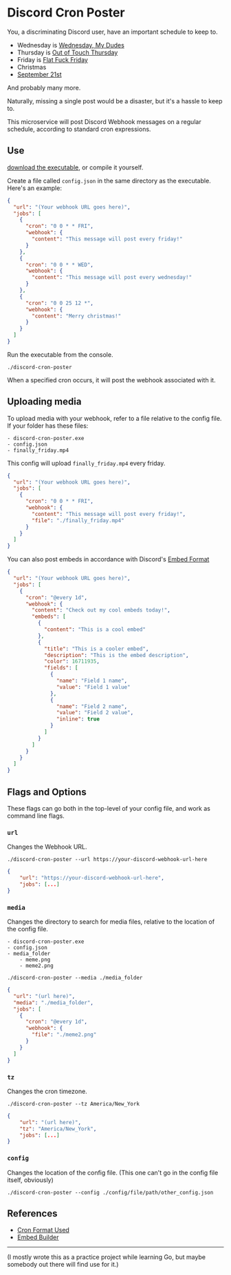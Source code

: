 # Discord Cron Poster

You, a discriminating Discord user, have an important schedule to keep to.

- Wednesday is [Wednesday, My Dudes](https://www.youtube.com/watch?v=du-TY1GUFGk)
- Thursday is [Out of Touch Thursday](https://knowyourmeme.com/memes/out-of-touch-thursday)
- Friday is [Flat Fuck Friday](https://knowyourmeme.com/memes/flat-fuck-friday)
- Christmas
- [September 21st](https://www.youtube.com/watch?v=CG7YHFT4hjw)

And probably many more.

Naturally, missing a single post would be a disaster, but it's a hassle to keep to.

This microservice will post Discord Webhook messages on a regular schedule, according to standard cron expressions.

## Use

[download the executable](https://github.com/mcpar-land/discord-cron-poster/releases), or compile it yourself.

Create a file called `config.json` in the same directory as the executable. Here's an example:

```json
{
  "url": "(Your webhook URL goes here)",
  "jobs": [
    {
      "cron": "0 0 * * FRI",
      "webhook": {
        "content": "This message will post every friday!"
      }
    },
    {
      "cron": "0 0 * * WED",
      "webhook": {
        "content": "This message will post every wednesday!"
      }
    },
    {
      "cron": "0 0 25 12 *",
      "webhook": {
        "content": "Merry christmas!"
      }
    }
  ]
}
```

Run the executable from the console.

```
./discord-cron-poster
```

When a specified cron occurs, it will post the webhook associated with it.

## Uploading media

To upload media with your webhook, refer to a file relative to the config file.
If your folder has these files:

```
- discord-cron-poster.exe
- config.json
- finally_friday.mp4
```

This config will upload `finally_friday.mp4` every friday.

```json
{
  "url": "(Your webhook URL goes here)",
  "jobs": [
    {
      "cron": "0 0 * * FRI",
      "webhook": {
        "content": "This message will post every friday!",
        "file": "./finally_friday.mp4"
      }
    }
  ]
}
```

You can also post embeds in accordance with Discord's [Embed Format](https://discord.com/developers/docs/resources/channel#embed-object)

```json
{
  "url": "(Your webhook URL goes here)",
  "jobs": [
    {
      "cron": "@every 1d",
      "webhook": {
        "content": "Check out my cool embeds today!",
        "embeds": [
          {
            "content": "This is a cool embed"
          },
          {
            "title": "This is a cooler embed",
            "description": "This is the embed description",
            "color": 16711935,
            "fields": [
              {
                "name": "Field 1 name",
                "value": "Field 1 value"
              },
              {
                "name": "Field 2 name",
                "value": "Field 2 value",
                "inline": true
              }
            ]
          }
        ]
      }
    }
  ]
}
```

## Flags and Options

These flags can go both in the top-level of your config file, and work as command line flags.

### `url`

Changes the Webhook URL.

```
./discord-cron-poster --url https://your-discord-webhook-url-here
```

```json
{
	"url": "https://your-discord-webhook-url-here",
	"jobs": [...]
}
```

### `media`

Changes the directory to search for media files, relative to the location of the config file.

```
- discord-cron-poster.exe
- config.json
- media_folder
	- meme.png
	- meme2.png
```

```
./discord-cron-poster --media ./media_folder
```

```json
{
  "url": "(url here)",
  "media": "./media_folder",
  "jobs": [
    {
      "cron": "@every 1d",
      "webhook": {
        "file": "./meme2.png"
      }
    }
  ]
}
```

### `tz`

Changes the cron timezone.

```
./discord-cron-poster --tz America/New_York
```

```json
{
	"url": "(url here)",
	"tz": "America/New_York",
	"jobs": [...]
}
```

### `config`

Changes the location of the config file. (This one can't go in the config file itself, obviously)

```
./discord-cron-poster --config ./config/file/path/other_config.json
```

## References

- [Cron Format Used](https://pkg.go.dev/github.com/robfig/cron/v3#hdr-CRON_Expression_Format)
- [Embed Builder](https://embedbuilder.nadekobot.me/)

---

(I mostly wrote this as a practice project while learning Go, but maybe somebody out there will find use for it.)
